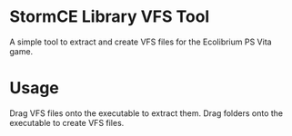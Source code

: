 # StormCE Library VFS Tool
A simple tool to extract and create VFS files for the Ecolibrium PS Vita game.

# Usage
Drag VFS files onto the executable to extract them.
Drag folders onto the executable to create VFS files.
